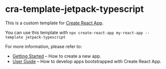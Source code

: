 # cra-template-jetpack-typescript

This is a custom template for [Create React App](https://github.com/facebook/create-react-app).

You can use this template with `npx create-react-app my-react-app --template jetpack-typescript`

For more information, please refer to:

- [Getting Started](https://create-react-app.dev/docs/getting-started) – How to create a new app.
- [User Guide](https://create-react-app.dev) – How to develop apps bootstrapped with Create React App.

